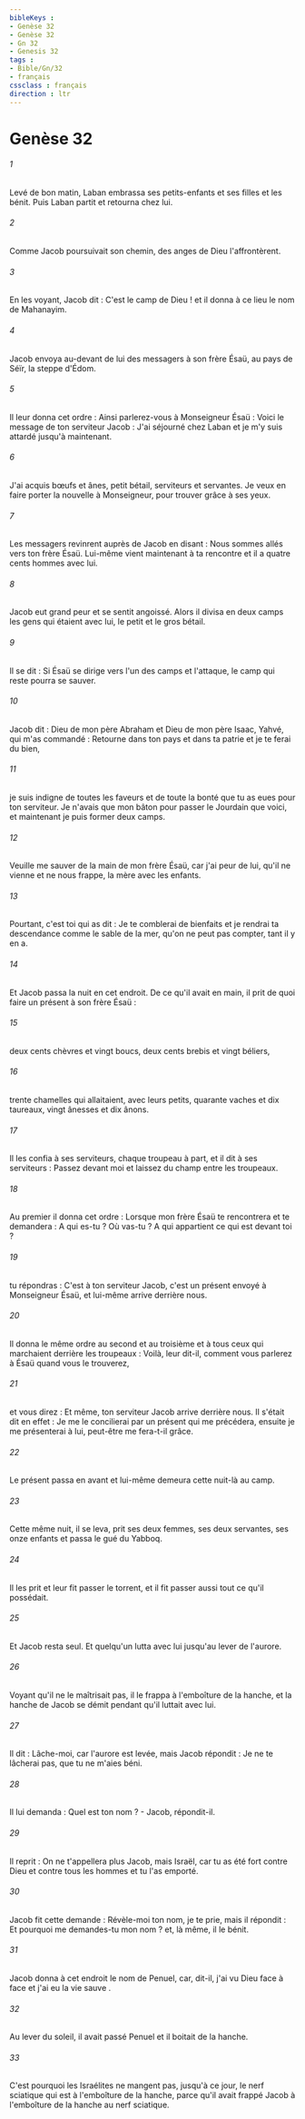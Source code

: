 ```yaml
---
bibleKeys : 
- Genèse 32
- Genèse 32
- Gn 32
- Genesis 32
tags : 
- Bible/Gn/32
- français
cssclass : français
direction : ltr
---
```


# Genèse 32

###### 1
Levé de bon matin, Laban embrassa ses petits-enfants et ses filles et les bénit. Puis Laban partit et retourna chez lui. 
###### 2
Comme Jacob poursuivait son chemin, des anges de Dieu l'affrontèrent. 
###### 3
En les voyant, Jacob dit : C'est le camp de Dieu ! et il donna à ce lieu le nom de Mahanayim.
###### 4
Jacob envoya au-devant de lui des messagers à son frère Ésaü, au pays de Séïr, la steppe d'Édom. 
###### 5
Il leur donna cet ordre : Ainsi parlerez-vous à Monseigneur Ésaü : Voici le message de ton serviteur Jacob : J'ai séjourné chez Laban et je m'y suis attardé jusqu'à maintenant. 
###### 6
J'ai acquis bœufs et ânes, petit bétail, serviteurs et servantes. Je veux en faire porter la nouvelle à Monseigneur, pour trouver grâce à ses yeux. 
###### 7
Les messagers revinrent auprès de Jacob en disant : Nous sommes allés vers ton frère Ésaü. Lui-même vient maintenant à ta rencontre et il a quatre cents hommes avec lui. 
###### 8
Jacob eut grand peur et se sentit angoissé. Alors il divisa en deux camps les gens qui étaient avec lui, le petit et le gros bétail. 
###### 9
Il se dit : Si Ésaü se dirige vers l'un des camps et l'attaque, le camp qui reste pourra se sauver. 
###### 10
Jacob dit : Dieu de mon père Abraham et Dieu de mon père Isaac, Yahvé, qui m'as commandé : Retourne dans ton pays et dans ta patrie et je te ferai du bien, 
###### 11
je suis indigne de toutes les faveurs et de toute la bonté que tu as eues pour ton serviteur. Je n'avais que mon bâton pour passer le Jourdain que voici, et maintenant je puis former deux camps. 
###### 12
Veuille me sauver de la main de mon frère Ésaü, car j'ai peur de lui, qu'il ne vienne et ne nous frappe, la mère avec les enfants. 
###### 13
Pourtant, c'est toi qui as dit : Je te comblerai de bienfaits et je rendrai ta descendance comme le sable de la mer, qu'on ne peut pas compter, tant il y en a. 
###### 14
Et Jacob passa la nuit en cet endroit. De ce qu'il avait en main, il prit de quoi faire un présent à son frère Ésaü : 
###### 15
deux cents chèvres et vingt boucs, deux cents brebis et vingt béliers, 
###### 16
trente chamelles qui allaitaient, avec leurs petits, quarante vaches et dix taureaux, vingt ânesses et dix ânons. 
###### 17
Il les confia à ses serviteurs, chaque troupeau à part, et il dit à ses serviteurs : Passez devant moi et laissez du champ entre les troupeaux. 
###### 18
Au premier il donna cet ordre : Lorsque mon frère Ésaü te rencontrera et te demandera : A qui es-tu ? Où vas-tu ? A qui appartient ce qui est devant toi ? 
###### 19
tu répondras : C'est à ton serviteur Jacob, c'est un présent envoyé à Monseigneur Ésaü, et lui-même arrive derrière nous. 
###### 20
Il donna le même ordre au second et au troisième et à tous ceux qui marchaient derrière les troupeaux : Voilà, leur dit-il, comment vous parlerez à Ésaü quand vous le trouverez, 
###### 21
et vous direz : Et même, ton serviteur Jacob arrive derrière nous. Il s'était dit en effet : Je me le concilierai par un présent qui me précédera, ensuite je me présenterai à lui, peut-être me fera-t-il grâce. 
###### 22
Le présent passa en avant et lui-même demeura cette nuit-là au camp.
###### 23
Cette même nuit, il se leva, prit ses deux femmes, ses deux servantes, ses onze enfants et passa le gué du Yabboq. 
###### 24
Il les prit et leur fit passer le torrent, et il fit passer aussi tout ce qu'il possédait. 
###### 25
Et Jacob resta seul. Et quelqu'un lutta avec lui jusqu'au lever de l'aurore. 
###### 26
Voyant qu'il ne le maîtrisait pas, il le frappa à l'emboîture de la hanche, et la hanche de Jacob se démit pendant qu'il luttait avec lui. 
###### 27
Il dit : Lâche-moi, car l'aurore est levée, mais Jacob répondit : Je ne te lâcherai pas, que tu ne m'aies béni. 
###### 28
Il lui demanda : Quel est ton nom ? - Jacob, répondit-il. 
###### 29
Il reprit : On ne t'appellera plus Jacob, mais Israël, car tu as été fort contre Dieu et contre tous les hommes et tu l'as emporté. 
###### 30
Jacob fit cette demande : Révèle-moi ton nom, je te prie, mais il répondit : Et pourquoi me demandes-tu mon nom ? et, là même, il le bénit.
###### 31
Jacob donna à cet endroit le nom de Penuel, car, dit-il, j'ai vu Dieu face à face et j'ai eu la vie sauve . 
###### 32
Au lever du soleil, il avait passé Penuel et il boitait de la hanche. 
###### 33
C'est pourquoi les Israélites ne mangent pas, jusqu'à ce jour, le nerf sciatique qui est à l'emboîture de la hanche, parce qu'il avait frappé Jacob à l'emboîture de la hanche au nerf sciatique.
